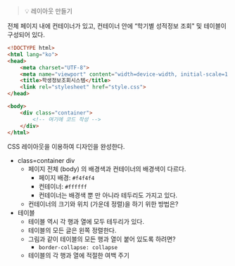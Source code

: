 > 💡 레이아웃 만들기
> 

전체 페이지 내에 컨테이너가 있고, 컨테이너 안에 “학기별 성적정보 조회" 및 테이블이 구성되어 있다.

```html
<!DOCTYPE html>
<html lang="ko">
<head>
    <meta charset="UTF-8">
    <meta name="viewport" content="width=device-width, initial-scale=1.0">
    <title>학생정보조회시스템</title>
    <link rel="stylesheet" href="style.css">
</head>

<body>
    <div class="container">
        <!-- 여기에 코드 작성 -->
    </div>
</html>
```

CSS 레이아웃을 이용하여 디자인을 완성한다.

- class=container div
    - 페이지 전체 (body) 의 배경색과 컨테이너의 배경색이 다르다.
        - 페이지 배경: `#f4f4f4`
        - 컨테이너: `#ffffff`
        - 컨테이너는 배경색 뿐 만 아니라 테두리도 가지고 있다.
    - 컨테이너의 크기와 위치 (가운데 정렬)을 하기 위한 방법은?
- 테이블
    - 테이블 역시 각 행과 열에 모두 테두리가 있다.
    - 테이블의 모든 글은 왼쪽 정렬한다.
    - 그림과 같이 테이블의 모든 행과 열이 붙어 있도록 하려면?
        - `border-collapse: collapse`
    - 테이블의 각 행과 열에 적절한 여백 주기
